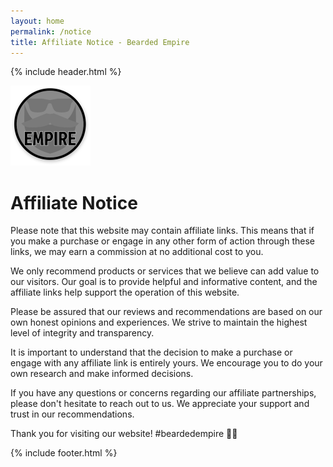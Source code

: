 ```yaml
---
layout: home
permalink: /notice
title: Affiliate Notice - Bearded Empire
---
```


{% include header.html %}

<a href="/"><img src="assets/img/logo.png" alt="Bearded Empire Logo" class="logo" width="128px" height="128px" /></a>

# Affiliate Notice

Please note that this website may contain affiliate links. This means that if you make a purchase or engage in any other form of action through these links, we may earn a commission at no additional cost to you.

We only recommend products or services that we believe can add value to our visitors. Our goal is to provide helpful and informative content, and the affiliate links help support the operation of this website.

Please be assured that our reviews and recommendations are based on our own honest opinions and experiences. We strive to maintain the highest level of integrity and transparency.

It is important to understand that the decision to make a purchase or engage with any affiliate link is entirely yours. We encourage you to do your own research and make informed decisions.

If you have any questions or concerns regarding our affiliate partnerships, please don't hesitate to reach out to us. We appreciate your support and trust in our recommendations.

Thank you for visiting our website! #beardedempire 🤘🏻

{% include footer.html %}

